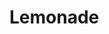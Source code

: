# Lemonade
<script>
	export default {
		mounted(){
			window.location.href = '/pt-br/';
		}
	}
</script>